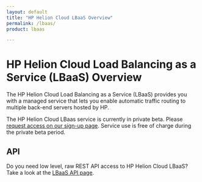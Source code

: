 ```yaml
---
layout: default
title: "HP Helion Cloud LBaaS Overview"
permalink: /lbaas/
product: lbaas

---
```

# HP Helion Cloud Load Balancing as a Service (LBaaS) Overview

The HP Helion Cloud Load Balancing as a Service (LBaaS) provides you with a managed service that lets you enable automatic traffic routing to multiple back-end servers hosted by HP.  

The HP Helion Cloud LBaas service is currently in private beta.  Please [request access on our sign-up page](https://horizon.hpcloud.com/landing/pbr/hpext:lbaas).  Service use is free of charge during the private beta period.


## API
Do you need low level, raw REST API access to HP Helion Cloud LBaaS?  Take a look at the [LBaaS API page](/api/lbaas/).
